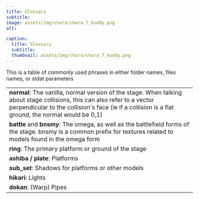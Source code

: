 ```yaml
---
title: Glossary
subtitle: 
image: assets/img/chara/chara_7_buddy.png
alt: 

caption:
  title: Glossary
  subtitle: 
  thumbnail: assets/img/chara/chara_7_buddy.png
---
```


This is a table of commonly used phrases in either folder names, files names, or stdat parameters

| |
| :- | 
| **normal**: The vanilla, normal version of the stage. When talking about stage collisions, this can also refer to a vector perpendicular to the collision's face (ie if a collision is a flat ground, the normal would be 0,1)  |
| **battle** and **bnsmy**: The omega, as well as the battlefield forms of the stage. bnsmy is a common prefix for textures related to models found in the omega form |
| **ring**: The primary platform or ground of the stage |
| **ashiba / plate**: Platforms |
| **sub_set**: Shadows for platforms or other models |
| **hikari**: Lights |
| **dokan**: (Warp) Pipes |